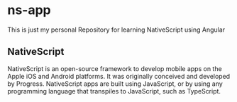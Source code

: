 # ns-app

This is just my personal Repository for learning NativeScript using Angular

## NativeScript

NativeScript is an open-source framework to develop mobile apps on the Apple iOS and Android platforms. It was originally conceived and developed by Progress. NativeScript apps are built using JavaScript, or by using any programming language that transpiles to JavaScript, such as TypeScript.
